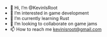 - 👋 Hi, I’m @KevinIsRoot
- 👀 I’m interested in game development
- 🌱 I’m currently learning Rust
- 💞️ I’m looking to collaborate on game jams
- 📫 How to reach me kevinisroot@gmail.com

<!---
KevinIsRoot/KevinIsRoot is a ✨ special ✨ repository because its `README.md` (this file) appears on your GitHub profile.
You can click the Preview link to take a look at your changes.
--->
